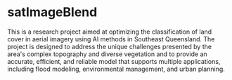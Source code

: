 # satImageBlend

This is a research project aimed at optimizing the classification of land cover in aerial imagery using AI methods in Southeast Queensland. The project is designed to address the unique challenges presented by the area's complex topography and diverse vegetation and to provide an accurate, efficient, and reliable model that supports multiple applications, including flood modeling, environmental management, and urban planning.
